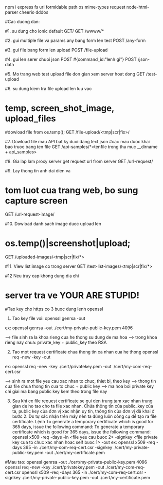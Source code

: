 npm i express fs url formidable path os mime-types request node-html-parser cheerio dddos


#Cac duong dan:

#1. su dung cho ionic default GET/
GET /wwww/*

#2. gui multiple file va params any bang form len test
POST /any-form

#3. gui file bang form len upload
POST /file-upload

#4. gui len serer chuoi json POST
#{command_id:"lenh gi"}
POST /json-data


#5. Mo trang web test upload file don gian xem server hoat dong
GET /test-upload

#6. su dung kiem tra file upload len luu vao 
# temp, screen_shot_image, upload_files
#dowload file from os.temp();
GET /file-upload/<tmp|scr|fix>/<tenfile>

#7. Dowload file mau API bat ky duoi dang text json
#cac mau duoc khai bao truoc bang ten file
GET /api-samples/*<tenfile trong thu muc __dirname + api_samples>

#8. Gia lap lam proxy server get request url from server
GET /url-request/<url can truy van>

#9. Lay thong tin anh dai dien va 
# tom luot cua trang web, bo sung capture screen
GET /url-request-image/<url can truy van>

#10. Dowload danh sach image duoc upload len 
# os.temp()|screenshot|upload;
GET /uploaded-images/<tmp|scr|fix/*>

#11. View list image co trong server 
GET /test-list-images/<tmp|scr|fix/*>

#12 Neu truy cap khong dung dia chi
# server tra ve YOUR ARE STUPID!


#Tao key cho https co 3 buoc dung lenh openssl
1. Tao key file voi:
openssl genrsa -out <private key filename> <length of key>

ex:
openssl genrsa -out ./cert/my-private-public-key.pem 4096

--> file sinh ra la khoa rieng cua he thong su dung de ma hoa
--> trong khoa rieng nay chua: private_key + public_key theo RSA

2. Tao mot request certificate chua thong tin ca nhan cua he thong
openssl req -new -key <private key filename> -out <certificate request filename>

ex:
openssl req -new -key ./cert/privatekey.pem -out ./cert/my-com-req-cert.csr

--> sinh ra mot file yeu cau xac nhan to chuc, thiet bi, theo key
--> thong tin cua file chua thong tin cua to chuc + public key 
--> ma hoa boi private key chi giai ma bang public key kem theo trong file nay

3. Sau khi co file request certificate se gui den trung tam xac nhan trung gian de ho tao cho ta file xac nhan. Chứa thông tin của public_key của ta, public key của đơn vị xác nhận uy tín, thông tin của đơn vị đã khai ở bước 2.
Do tự xác nhận trên máy nên ta dùng luôn công cụ để tạo ra file certificate. Lệnh
To generate a temporary certificate which is good for 365 days, issue the following command:
To generate a temporary certificate which is good for 365 days, issue the following command:
openssl x509 -req -days <so luong ngay> -in <file yeu cau buoc 2> -signkey <file private key cua to chuc xac nhan hoac self buoc 1> -out <ten file certificate da gan ma chung thuc>
ex:
openssl x509 -req -days 365 -in ./cert/my-com-req-cert.csr -signkey ./cert/my-private-public-key.pem -out ./cert/my-certificate.pem


#Mau tao:
openssl genrsa -out ./cert/my-private-public-key.pem 4096
openssl req -new -key ./cert/privatekey.pem -out ./cert/my-com-req-cert.csr
openssl x509 -req -days 365 -in ./cert/my-com-req-cert.csr -signkey ./cert/my-private-public-key.pem -out ./cert/my-certificate.pem
